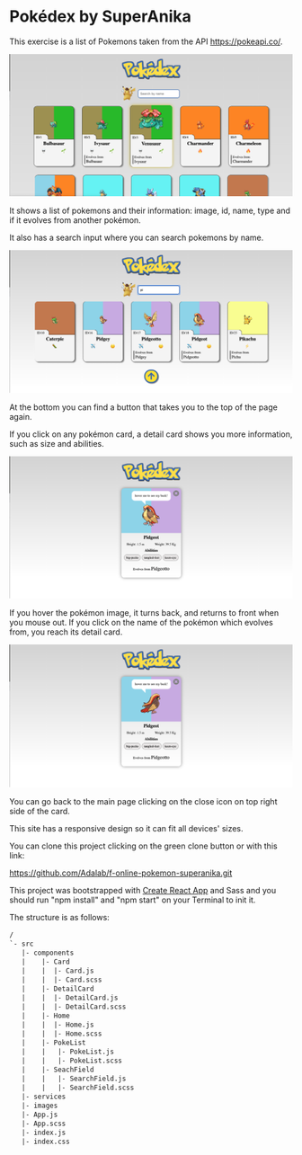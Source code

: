# Pokédex by SuperAnika 

This exercise is a list of Pokemons taken from the API https://pokeapi.co/.


![Screenshot](screenshot.png) 


It shows a list of pokemons and their information: image, id, name, type and if it evolves from another pokémon.

It also has a search input where you can search pokemons by name.  


![Screenshot](screenshot2.png)


At the bottom you can find a button that takes you to the top of the page again.

If you click on any pokémon card, a detail card shows you more information, such as size and abilities.


![Screenshot](screenshot3.png)

If you hover the pokémon image, it turns back, and returns to front when you mouse out.  If you click on the name of the pokémon which evolves from, you reach its detail card.  


![Screenshot](screenshot4.png)


You can go back to the main page clicking on the close icon on top right side of the card.


This site has a responsive design so it can fit all devices' sizes.

You can clone this project clicking on the green clone button or with this link:

https://github.com/Adalab/f-online-pokemon-superanika.git

This project was bootstrapped with [Create React App](https://github.com/facebook/create-react-app) and Sass and you should run "npm install" and "npm start" on your Terminal to init it.

The structure is as follows:
```
/
`- src
   |- components
   |    |- Card
   |    |  |- Card.js
   |    |  |- Card.scss
   |    |- DetailCard
   |    |  |- DetailCard.js
   |    |  |- DetailCard.scss
   |    |- Home
   |    |  |- Home.js
   |    |  |- Home.scss
   |    |- PokeList
   |    |   |- PokeList.js
   |    |   |- PokeList.scss
   |    |- SeachField
   |    |   |- SearchField.js
   |    |   |- SearchField.scss
   |- services
   |- images
   |- App.js
   |- App.scss
   |- index.js
   |- index.css
 ```  
 
